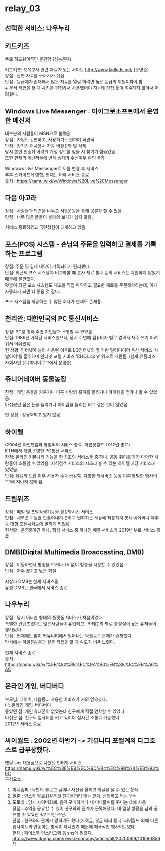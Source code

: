 # relay_03

## 선택한 서비스: 나우누리

## 키드키즈
주로 하드웨어적인 불편함 (성능문제) 

키드키즈: 보육교사 관련 자료가 있는 사이트  http://www.kidkids.net/ (운영중)  
장점 : 관련 자료를 구하기가 쉬움  
단점 : 등급제가 존재해서 많은 자료를 열람 하려면 높은 등급의 회원이여야 함  
     \+ 문서 작업을 할 때 사진을 편집해서 사용했어야 하는데 편집 툴이 익숙하지 않아서 어려웠다. 

## Windows Live Messenger : 마이크로소프트에서 운영한 메신저
대부분의 사람들이 MSN으로 불렀음  
장점 : 가입도 간편하고, 사용하기도 편하며 직관적  
단점 : 장기간 미사용시 자동 비활성화 및 삭제  
당시 본인 인증이 어려워 계정 정보를 잊을 시 찾기가 힘들었음  
또한 현재의 메신저들에 반해 상대의 수신여부 확인 불가

Windows LIve Messenger로 이름 변경 후 서비스  
추후 스카이프에 병합, 현재는 아예 서비스 종료  
출처 : https://namu.wiki/w/Windows%20Live%20Messenger

## 다음 아고라
장점 : 사람들과 의견을 나누고 서명운동을 통해 공론화 할 수 있음  
단점 : 너무 많은 글들이 올라와 보기가 쉽지 않음.  

서비스 종료하였고 국민청원이 대체하고 있음.

## 포스(POS) 시스템 - 손님의 주문을 입력하고 결제를 기록하는 프로그램
장점: 주문 및 결제 내역이 기록되어서 편리했다.  
단점: 최근의 포스 시스템과 비교해볼 때 본사 재료 발주 등의 서비스는 지원하지 않았기 때문에 불편했다.  
덧붙여 최근 포스 시스템도 재고를 직접 파악하고 필요한 재료를 주문해야하는데, 이게 자동화가 되면 더 좋을 것 같다.  

포스 시스템을 제공하는 수 많은 회사가 현재도 존재함.

## 천리안: 대한민국의 PC 통신서비스
장점: PC를 통해 주변 지인들과 소통할 수 있었음  
단점: 1986년 시작된 서비스였으나, 당시 주변에 컴퓨터가 별로 없어서 자주 쓰기 어려워서 아쉬웠음.  
현 상황: 인터넷이 널리 사용된 이후로 LG인터넷의 웹 기반 멀티미디어 통신  서비스 ‘채널아이’를 흡수하며 인터넷 포털 서비스 ‘CHOL.com’ 위조로 개편됨. (현재 유플러스 자회사인 (주)미디어로그에서 운영중)  

## 쥬니어네이버 동물농장
장점 : 게임 동물을 키우거나 다른 사람의 홈피를 들리거나 아이템을 얻거나 할 수 있었음.  
아쉬웠던 점은 돈을 늘리거나 아이템을 늘리는 버그 같은 것이 많았음.  

현 상황 : 상용화되고 있지 않음.  

## 하이텔
(2004년 파란닷컴과 통합되며 서비스 종료. 파란닷컴도 2012년 종료)  
KTH에서 개발,운영한 PC통신 서비스.   
장점: 온라인 커뮤니티 기능을 한 최초의 서비스들 중 하나. 공동 취미를 가진 다양한 사람들이 소통할 수 있었음. 지식검색 서비스의 시초라 볼 수 있는 하이텔 서당 서비스가 있었음.  
단점: 유료화 도입 이후 사용자 수가 급감함. 다양한 웹서비스 등장 이후 평범한 웹사이트1에 지나지 않게 됨.  

## 드림위즈
장점 : 메일 및 포털검색기능을 활성화시킨 서비스  
단점 : 새로운 기능을 만들어내지 못하고 변화하는 세상에 적응하지 못해 네이버나 야후 등 대형 포털사이트에 밀리게 되었음.  
현상황 : 운영중이긴 하나, 핵심 서비스 중 하나인 메일 서비스가 2019년 부로 서비스 종료  

## DMB(Digital Multimedia Broadcasting, DMB)
장점 : 이동하면서 방송을 보거나 TV 없이 방송을 시청할 수 있었음.  
단점 : 자주 끊기고 낮은 화질  

지상파 DMB는 현재 서비스중  
유성 DMB는 한국에서 서비스 종료  

## 나우누리 
장점 : 당시 이러한 형태의 플랫폼 서비스가 처음이었다.  
특별한 컨텐츠없이도 많은사람들이 유입되고 , 카테고리 별로 충성심이 높은 유저들이 생겨났다.  
단점 : 현재에도 많이 커뮤니티에서 일어나는 악플등의 문제가 존재했다.  
당시에는 파일전송등과 같은 작업을 할 때 속도가 너무 느렸다.  

현재 서비스 종료  
출처 : https://namu.wiki/w/%EB%82%98%EC%9A%B0%EB%88%84%EB%A6%AC  

## 온라인 게임, 버디버디
부모님: 네이버, 다음등… 사용한 서비스가 거의 없으셨다.  
나: 온라인 게임, 버디버디  
좋았던 점: 개인 휴대폰이 없었는데 친구에게 직접 연락할 수 있었다  
아쉬운 점: 친구도 컴퓨터를 키고 있어야 실시간 소통이 가능했다  
2012년 서비스 종료  

## 싸이월드 : 2002년 하반기 -> 커뮤니티 포털계의 다크호스로 급부상했다.
옛날 sns 대용품으로 나왔던 인터넷 서비스  
https://namu.wiki/w/%EC%8B%B8%EC%9D%B4%EC%9B%94%EB%93%9C  
구성요소 :  
 1. 미니홈피 : 나만의 블로그 글이나 사진을 올리고 댓글을 달 수 있는 형식.  
 2. 일촌 : 인스타 팔로워같은것 친구들끼리 맺는 관계. 신청하고 받는 방식  
 3. 도토리 : 당시 사이버화폐. 음악 구매하거나 내 미니홈피를 꾸미는 데에 사용  
장점 : 추억을 공유할 수 있어 친구와의 관계가 돈독해졌다. 내 일상 생활을 남과 공유할 수 있었던 획기적인 수단.  
단점 : 친구와의 관계가 망하기도 했다(저격글, 댓글 테러 등..). 싸이월드 외에 다른 웹사이트와 연동하는 방식이 아니었기 때문에 폐쇄적인 웹사이트였다.  
현재 : 페이스북 인스타그램 등 sns에 밀렸다.  
https://www.donga.com/news/Economy/article/all/20200619/101590856/1  
